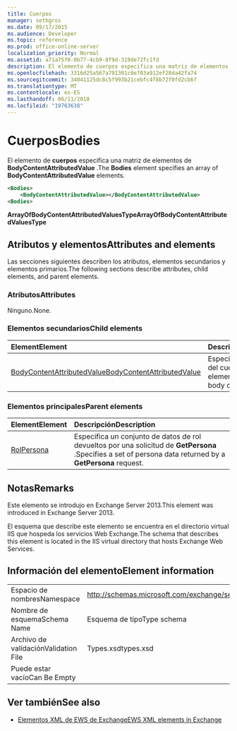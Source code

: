 ```yaml
---
title: Cuerpos
manager: sethgros
ms.date: 09/17/2015
ms.audience: Developer
ms.topic: reference
ms.prod: office-online-server
localization_priority: Normal
ms.assetid: a71a75f0-0b77-4cb9-8f9d-319de72fc1fd
description: El elemento de cuerpos especifica una matriz de elementos de BodyContentAttributedValue.
ms.openlocfilehash: 3316d25a567a791301c0e703a912ef28da42fa74
ms.sourcegitcommit: 34041125dc8c5f993b21cebfc4f8b72f0fd2cb6f
ms.translationtype: MT
ms.contentlocale: es-ES
ms.lasthandoff: 06/11/2018
ms.locfileid: "19763638"
---
```

# <a name="bodies"></a><span data-ttu-id="84f6c-103">Cuerpos</span><span class="sxs-lookup"><span data-stu-id="84f6c-103">Bodies</span></span>

<span data-ttu-id="84f6c-104">El elemento de **cuerpos** especifica una matriz de elementos de **BodyContentAttributedValue** .</span><span class="sxs-lookup"><span data-stu-id="84f6c-104">The **Bodies** element specifies an array of **BodyContentAttributedValue** elements.</span></span> 
  
```XML
<Bodies>
    <BodyContentAttributedValue></BodyContentAttributedValue>
<Bodies>
```

 <span data-ttu-id="84f6c-105">**ArrayOfBodyContentAttributedValuesType**</span><span class="sxs-lookup"><span data-stu-id="84f6c-105">**ArrayOfBodyContentAttributedValuesType**</span></span>
## <a name="attributes-and-elements"></a><span data-ttu-id="84f6c-106">Atributos y elementos</span><span class="sxs-lookup"><span data-stu-id="84f6c-106">Attributes and elements</span></span>

<span data-ttu-id="84f6c-107">Las secciones siguientes describen los atributos, elementos secundarios y elementos primarios.</span><span class="sxs-lookup"><span data-stu-id="84f6c-107">The following sections describe attributes, child elements, and parent elements.</span></span>
  
### <a name="attributes"></a><span data-ttu-id="84f6c-108">Atributos</span><span class="sxs-lookup"><span data-stu-id="84f6c-108">Attributes</span></span>

<span data-ttu-id="84f6c-109">Ninguno.</span><span class="sxs-lookup"><span data-stu-id="84f6c-109">None.</span></span>
  
### <a name="child-elements"></a><span data-ttu-id="84f6c-110">Elementos secundarios</span><span class="sxs-lookup"><span data-stu-id="84f6c-110">Child elements</span></span>

|<span data-ttu-id="84f6c-111">**Element**</span><span class="sxs-lookup"><span data-stu-id="84f6c-111">**Element**</span></span>|<span data-ttu-id="84f6c-112">**Descripción**</span><span class="sxs-lookup"><span data-stu-id="84f6c-112">**Description**</span></span>|
|:-----|:-----|
|[<span data-ttu-id="84f6c-113">BodyContentAttributedValue</span><span class="sxs-lookup"><span data-stu-id="84f6c-113">BodyContentAttributedValue</span></span>](bodycontentattributedvalue.md) <br/> |<span data-ttu-id="84f6c-114">Especifica el contenido del cuerpo de un elemento.</span><span class="sxs-lookup"><span data-stu-id="84f6c-114">Specifies the body content of an item.</span></span>  <br/> |
   
### <a name="parent-elements"></a><span data-ttu-id="84f6c-115">Elementos principales</span><span class="sxs-lookup"><span data-stu-id="84f6c-115">Parent elements</span></span>

|<span data-ttu-id="84f6c-116">**Element**</span><span class="sxs-lookup"><span data-stu-id="84f6c-116">**Element**</span></span>|<span data-ttu-id="84f6c-117">**Descripción**</span><span class="sxs-lookup"><span data-stu-id="84f6c-117">**Description**</span></span>|
|:-----|:-----|
|[<span data-ttu-id="84f6c-118">Rol</span><span class="sxs-lookup"><span data-stu-id="84f6c-118">Persona</span></span>](persona.md) <br/> |<span data-ttu-id="84f6c-119">Especifica un conjunto de datos de rol devueltos por una solicitud de **GetPersona** .</span><span class="sxs-lookup"><span data-stu-id="84f6c-119">Specifies a set of persona data returned by a **GetPersona** request.</span></span>  <br/> |
   
## <a name="remarks"></a><span data-ttu-id="84f6c-120">Notas</span><span class="sxs-lookup"><span data-stu-id="84f6c-120">Remarks</span></span>

<span data-ttu-id="84f6c-121">Este elemento se introdujo en Exchange Server 2013.</span><span class="sxs-lookup"><span data-stu-id="84f6c-121">This element was introduced in Exchange Server 2013.</span></span>
  
<span data-ttu-id="84f6c-122">El esquema que describe este elemento se encuentra en el directorio virtual IIS que hospeda los servicios Web Exchange.</span><span class="sxs-lookup"><span data-stu-id="84f6c-122">The schema that describes this element is located in the IIS virtual directory that hosts Exchange Web Services.</span></span>
  
## <a name="element-information"></a><span data-ttu-id="84f6c-123">Información del elemento</span><span class="sxs-lookup"><span data-stu-id="84f6c-123">Element information</span></span>

|||
|:-----|:-----|
|<span data-ttu-id="84f6c-124">Espacio de nombres</span><span class="sxs-lookup"><span data-stu-id="84f6c-124">Namespace</span></span>  <br/> |http://schemas.microsoft.com/exchange/services/2006/types  <br/> |
|<span data-ttu-id="84f6c-125">Nombre de esquema</span><span class="sxs-lookup"><span data-stu-id="84f6c-125">Schema Name</span></span>  <br/> |<span data-ttu-id="84f6c-126">Esquema de tipo</span><span class="sxs-lookup"><span data-stu-id="84f6c-126">Type schema</span></span>  <br/> |
|<span data-ttu-id="84f6c-127">Archivo de validación</span><span class="sxs-lookup"><span data-stu-id="84f6c-127">Validation File</span></span>  <br/> |<span data-ttu-id="84f6c-128">Types.xsd</span><span class="sxs-lookup"><span data-stu-id="84f6c-128">types.xsd</span></span>  <br/> |
|<span data-ttu-id="84f6c-129">Puede estar vacío</span><span class="sxs-lookup"><span data-stu-id="84f6c-129">Can Be Empty</span></span>  <br/> ||
   
## <a name="see-also"></a><span data-ttu-id="84f6c-130">Ver también</span><span class="sxs-lookup"><span data-stu-id="84f6c-130">See also</span></span>



- [<span data-ttu-id="84f6c-131">Elementos XML de EWS de Exchange</span><span class="sxs-lookup"><span data-stu-id="84f6c-131">EWS XML elements in Exchange</span></span>](ews-xml-elements-in-exchange.md)

